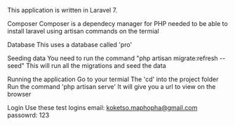 This application is written in Laravel 7.

Composer
Composer is a dependecy manager for PHP needed to be able to install laravel using artisan commands on the termial

Database
This uses a database called 'pro'

Seeding data
You need to run the command "php artisan migrate:refresh --seed"
This will run all the migrations and seed the data

Running the application
Go to your termial
The 'cd' into the project folder
Run the command 'php artisan serve'
It will give you a url to view on the browser

Login
Use these test logins
email: koketso.maphopha@gmail.com
passowrd: 123
